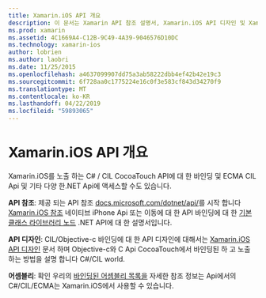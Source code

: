 ```yaml
---
title: Xamarin.iOS API 개요
description: 이 문서는 Xamarin API 참조 설명서, Xamarin.iOS API 디자인 및 Xamarin 개발에서 용도로 사용할 수 있는 어셈블리의 목록을 설명 하는 가이드를 링크 합니다.
ms.prod: xamarin
ms.assetid: 4C1669A4-C12B-9C49-4A39-9046576D10DC
ms.technology: xamarin-ios
author: lobrien
ms.author: laobri
ms.date: 11/25/2015
ms.openlocfilehash: a4637099907dd75a3ab58222dbb4ef42b42e19c3
ms.sourcegitcommit: 6f728aa0c1775224e16c0f3e583cf843d34270f9
ms.translationtype: MT
ms.contentlocale: ko-KR
ms.lasthandoff: 04/22/2019
ms.locfileid: "59893065"
---
```

# <a name="xamarinios-api-overview"></a>Xamarin.iOS API 개요

Xamarin.iOS를 노출 하는 C# / CIL CocoaTouch API에 대 한 바인딩 및 ECMA CIL Api 및 기타 다양 한.NET Api에 액세스할 수도 있습니다.

 **API 참조**: 제공 되는 API 참조 [docs.microsoft.com/dotnet/api/](https://docs.microsoft.com/dotnet/api/)를 시작 합니다 [Xamarin.iOS 참조](https://docs.microsoft.com/dotnet/api/?view=xamarin-ios-sdk-12) 네이티브 iPhone Api 또는 이동에 대 한 API 바인딩에 대 한 [기본 클래스 라이브러리 노드](https://docs.microsoft.com/dotnet/api/?view=xamarinios-10.8) .NET API에 대 한 설명서입니다.

 **API 디자인**: CIL/Objective-c 바인딩에 대 한 API 디자인에 대해서는 [Xamarin.iOS API 디자인](~/ios/internals/api-design/index.md) 문서 하며 Objective-c와 C Api CocoaTouch에서 바인딩된 하 고 노출 하는 방법을 설명 합니다 C#/CIL world.

 **어셈블리**: 확인 우리의 [바인딩된 어셈블리 목록을](~/cross-platform/internals/available-assemblies.md) 자세한 참조 정보는 Api에서의 C#/CIL/ECMA는 Xamarin.iOS에서 사용할 수 있습니다.
